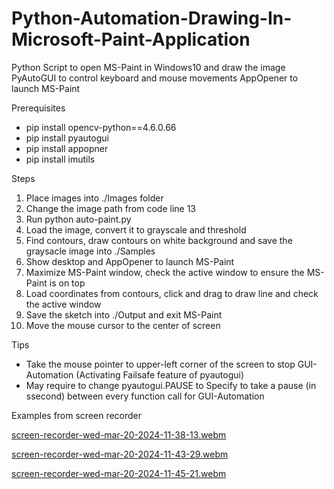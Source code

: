 # Python-Automation-Drawing-In-Microsoft-Paint-Application
Python Script to open MS-Paint in Windows10 and draw the image
PyAutoGUI to control keyboard and mouse movements
AppOpener to launch MS-Paint


Prerequisites
- pip install opencv-python==4.6.0.66
- pip install pyautogui
- pip install appopner
- pip install imutils


Steps
1. Place images into ./Images folder
2. Change the image path from code line 13 
3. Run python auto-paint.py
4. Load the image, convert it to grayscale and threshold
5. Find contours, draw contours on white background and save the graysacle image into ./Samples
6. Show desktop and AppOpener to launch MS-Paint
7. Maximize MS-Paint window, check the active window to ensure the MS-Paint is on top
8. Load coordinates from contours, click and drag to draw line and check the active window
9. Save the sketch into ./Output and exit MS-Paint
10. Move the mouse cursor to the center of screen


Tips
- Take the mouse pointer to upper-left corner of the screen to stop GUI-Automation (Activating Failsafe feature of pyautogui)
- May require to change pyautogui.PAUSE to Specify to take a pause (in ssecond) between every function call for GUI-Automation


Examples from screen recorder

[screen-recorder-wed-mar-20-2024-11-38-13.webm](https://github.com/yongyewhon/Python-Automation-Drawing-In-Microsoft-Paint-Application/assets/151745867/53acc961-40b2-4b9b-b79b-5b7ca1d55ec5)

[screen-recorder-wed-mar-20-2024-11-43-29.webm](https://github.com/yongyewhon/Python-Automation-Drawing-In-Microsoft-Paint-Application/assets/151745867/5cbaf7f2-9093-4234-891e-a846755bd2ab)

[screen-recorder-wed-mar-20-2024-11-45-21.webm](https://github.com/yongyewhon/Python-Automation-Drawing-In-Microsoft-Paint-Application/assets/151745867/a5fd4b59-3d24-47fd-84f3-eac672fb7dd5)

